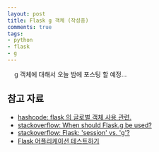 ```yaml
---
layout: post
title: Flask g 객체 (작성중)
comments: true
tags:
- python
- flask
- g
---
```

&nbsp;&nbsp;&nbsp; g 객체에 대해서 오늘 밤에 포스팅 할 예정...



## **참고 자료**
* [hashcode: flask 의 글로벌 객체 사용 관련.](http://hashcode.co.kr/questions/2173/flask-%EC%9D%98-%EA%B8%80%EB%A1%9C%EB%B2%8C-%EA%B0%9D%EC%B2%B4-%EC%82%AC%EC%9A%A9-%EA%B4%80%EB%A0%A8)
* [stackoverflow: When should Flask.g be used?](http://stackoverflow.com/questions/15083967/when-should-flask-g-be-used/33382823#33382823)
* [stackoverflow: Flask: 'session' vs. 'g'?](http://stackoverflow.com/questions/32909851/flask-session-vs-g)
* [Flask 어플리케이션 테스트하기](http://flask-docs-kr.readthedocs.io/ko/latest/ko/testing.html?highlight=g)
